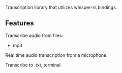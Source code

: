 Transcription library that utilizes whisper-rs bindings.


## Features
Transcribe audio from files:
  - mp3

Real time audio transcription from a microphone.

Transcribe to .txt, terminal
